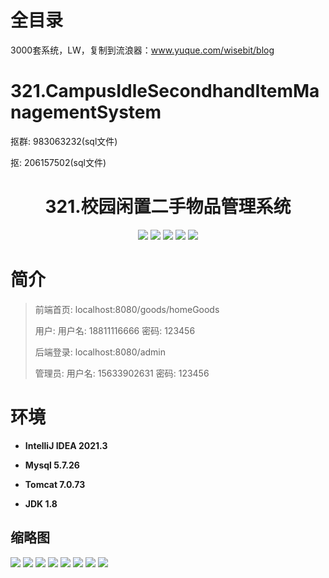 # 全目录

3000套系统，LW，复制到流浪器：www.yuque.com/wisebit/blog

# 321.CampusIdleSecondhandItemManagementSystem

<p>抠群: 983063232(sql文件)</p>
<p>抠: 206157502(sql文件)</p>

<p><h1 align="center">321.校园闲置二手物品管理系统</h1></p>


<p align="center">
	<img src="https://img.shields.io/badge/jdk-1.8-orange.svg"/>
    <img src="https://img.shields.io/badge/spring-5.x-lightgrey.svg"/>
    <img src="https://img.shields.io/badge/springmvc-3.x-blue.svg"/>
    <img src="https://img.shields.io/badge/mybatis-5.x-yellow.svg"/>
    <img src="https://img.shields.io/badge/jsp-2.x-green.svg"/>
</p>

# 简介
>
> 
>
> 前端首页: localhost:8080/goods/homeGoods
>
> 用户: 用户名: 18811116666 密码: 123456
>
> 后端登录: localhost:8080/admin
>
> 管理员: 用户名: 15633902631 密码: 123456
>

# 环境

- <b>IntelliJ IDEA 2021.3</b>

- <b>Mysql 5.7.26</b>

- <b>Tomcat 7.0.73</b>

- <b>JDK 1.8</b>




## 缩略图

![](https://bitwise.oss-cn-heyuan.aliyuncs.com/2024/9/10/54f61477-7e14-4fe3-944f-2ee41a8c5a81.png)
![](https://bitwise.oss-cn-heyuan.aliyuncs.com/2024/9/10/27edf1bb-4791-4e59-aae6-90d4f946e6f8.png)
![](https://bitwise.oss-cn-heyuan.aliyuncs.com/2024/9/10/5daa4f1b-2036-492f-b78a-22958e08d423.png)
![](https://bitwise.oss-cn-heyuan.aliyuncs.com/2024/9/10/a8fc2593-2845-4891-bfeb-3ba5cde5f7d9.png)
![](https://bitwise.oss-cn-heyuan.aliyuncs.com/2024/9/10/0796b647-699e-4855-a4c9-f7d27893ed3f.png)
![](https://bitwise.oss-cn-heyuan.aliyuncs.com/2024/9/10/228242ea-5a50-4121-be77-785a17e4f084.png)
![](https://bitwise.oss-cn-heyuan.aliyuncs.com/2024/9/10/4808b9ae-1805-4fb1-a997-1d06793f1f83.png)
![](https://bitwise.oss-cn-heyuan.aliyuncs.com/2024/9/10/836ed799-6047-435b-bcda-b4a5afcf38fe.png)





